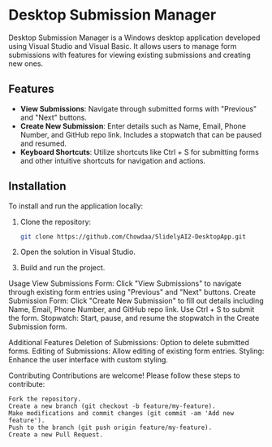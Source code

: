 # Desktop Submission Manager

Desktop Submission Manager is a Windows desktop application developed using Visual Studio and Visual Basic. It allows users to manage form submissions with features for viewing existing submissions and creating new ones.

## Features

- **View Submissions**: Navigate through submitted forms with "Previous" and "Next" buttons.
- **Create New Submission**: Enter details such as Name, Email, Phone Number, and GitHub repo link. Includes a stopwatch that can be paused and resumed.
- **Keyboard Shortcuts**: Utilize shortcuts like Ctrl + S for submitting forms and other intuitive shortcuts for navigation and actions.

## Installation

To install and run the application locally:

1. Clone the repository:

   ```bash
   git clone https://github.com/Chowdaa/SlidelyAI2-DesktopApp.git
2. Open the solution in Visual Studio.
3. Build and run the project.

Usage
    View Submissions Form: Click "View Submissions" to navigate through existing form entries using "Previous" and "Next" buttons.
    Create Submission Form: Click "Create New Submission" to fill out details including Name, Email, Phone Number, and GitHub repo link. Use Ctrl + S to submit the form.
    Stopwatch: Start, pause, and resume the stopwatch in the Create Submission form.
    
Additional Features
    Deletion of Submissions: Option to delete submitted forms.
    Editing of Submissions: Allow editing of existing form entries.
    Styling: Enhance the user interface with custom styling.
    
Contributing
Contributions are welcome! Please follow these steps to contribute:

    Fork the repository.
    Create a new branch (git checkout -b feature/my-feature).
    Make modifications and commit changes (git commit -am 'Add new feature').
    Push to the branch (git push origin feature/my-feature).
    Create a new Pull Request.
